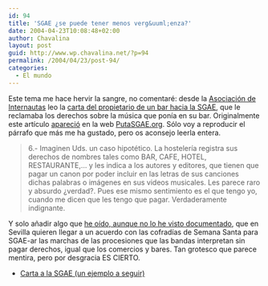 ```yaml
---
id: 94
title: 'SGAE ¿se puede tener menos verg&uuml;enza?'
date: 2004-04-23T10:08:48+02:00
author: Chavalina
layout: post
guid: http://www.wp.chavalina.net/?p=94
permalink: /2004/04/23/post-94/
categories:
  - El mundo
---
```

Este tema me hace hervir la sangre, no comentaré: desde la [Asociación de Internautas](http://www.internautas.org/) leo la <a href="http://www.internautas.org/article.php?sid=1653&#038;mode=thread&#038;order=0" target="_blank">carta del propietario de un bar hacia la SGAE</a>, que le reclamaba los derechos sobre la música que ponía en su bar. Originalmente este artículo <a href="http://antisgae.internautas.org/cgi-antisgae/newspro/viewnews.cgi?newsid1082381929,11355," target="_blank">apareció</a> en la web <a href="http://antisgae.internautas.org/" target="_blank">PutaSGAE.org</a>. Sólo voy a reproducir el párrafo que más me ha gustado, pero os aconsejo leerla entera.

> 6.- Imaginen Uds. un caso hipotético. La hostelería registra sus derechos de nombres tales como BAR, CAFE, HOTEL, RESTAURANTE,… y les indica a los autores y editores, que tienen que pagar un canon por poder incluir en las letras de sus canciones dichas palabras o imágenes en sus videos musicales. Les parece raro y absurdo ¿verdad?. Pues ese mismo sentimiento es el que tengo yo, cuando me dicen que les tengo que pagar. Verdaderamente indignante. 

Y solo a&ntilde;adir algo que <a href="http://www.gsmspain.com/foros/showthread.php?s=&#038;threadid=201231&#038;highlight=SGAE+semana+santa" target="_blank">he oído, aunque no lo he visto documentado</a>, que en Sevilla quieren llegar a un acuerdo con las cofradías de Semana Santa para SGAE-ar las marchas de las procesiones que las bandas interpretan sin pagar derechos, igual que los comercios y bares. Tan grotesco que parece mentira, pero por desgracia ES CIERTO.

  * <a href="http://antisgae.internautas.org/cgi-antisgae/newspro/viewnews.cgi?newsid1082381929,11355," target="_blank">Carta a la SGAE (un ejemplo a seguir)</a>